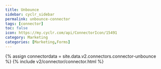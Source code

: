 ```yaml
---
title: Unbounce
sidebar: cyclr_sidebar
permalink: unbounce-connector
tags: [connector]
toc: false
icon: https://my.cyclr.com/api/ConnectorIcon/15491
category: Marketing
categories: [Marketing,Forms]
---
```

{% assign connectordata = site.data.v2.connectors.connector-unbounce %}
{% include v2/connector/connector.html %}	